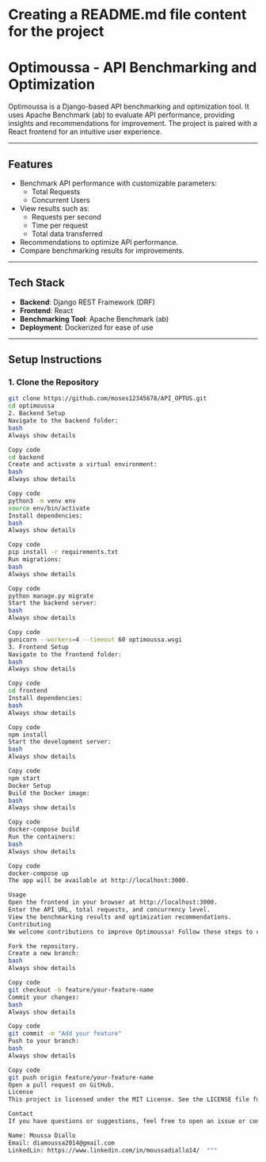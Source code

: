 # Creating a README.md file content for the project
# Optimoussa - API Benchmarking and Optimization

Optimoussa is a Django-based API benchmarking and optimization tool. It uses Apache Benchmark (ab) to evaluate API performance, providing insights and recommendations for improvement. The project is paired with a React frontend for an intuitive user experience.

---

## Features
- Benchmark API performance with customizable parameters:
  - Total Requests
  - Concurrent Users
- View results such as:
  - Requests per second
  - Time per request
  - Total data transferred
- Recommendations to optimize API performance.
- Compare benchmarking results for improvements.

---

## Tech Stack
- **Backend**: Django REST Framework (DRF)
- **Frontend**: React
- **Benchmarking Tool**: Apache Benchmark (ab)
- **Deployment**: Dockerized for ease of use

---

## Setup Instructions

### 1. Clone the Repository
```bash
git clone https://github.com/moses12345678/API_OPTUS.git
cd optimoussa
2. Backend Setup
Navigate to the backend folder:
bash
Always show details

Copy code
cd backend
Create and activate a virtual environment:
bash
Always show details

Copy code
python3 -m venv env
source env/bin/activate
Install dependencies:
bash
Always show details

Copy code
pip install -r requirements.txt
Run migrations:
bash
Always show details

Copy code
python manage.py migrate
Start the backend server:
bash
Always show details

Copy code
gunicorn --workers=4 --timeout 60 optimoussa.wsgi
3. Frontend Setup
Navigate to the frontend folder:
bash
Always show details

Copy code
cd frontend
Install dependencies:
bash
Always show details

Copy code
npm install
Start the development server:
bash
Always show details

Copy code
npm start
Docker Setup
Build the Docker image:
bash
Always show details

Copy code
docker-compose build
Run the containers:
bash
Always show details

Copy code
docker-compose up
The app will be available at http://localhost:3000.

Usage
Open the frontend in your browser at http://localhost:3000.
Enter the API URL, total requests, and concurrency level.
View the benchmarking results and optimization recommendations.
Contributing
We welcome contributions to improve Optimoussa! Follow these steps to contribute:

Fork the repository.
Create a new branch:
bash
Always show details

Copy code
git checkout -b feature/your-feature-name
Commit your changes:
bash
Always show details

Copy code
git commit -m "Add your feature"
Push to your branch:
bash
Always show details

Copy code
git push origin feature/your-feature-name
Open a pull request on GitHub.
License
This project is licensed under the MIT License. See the LICENSE file for details.

Contact
If you have questions or suggestions, feel free to open an issue or contact the maintainer:

Name: Moussa Diallo
Email: diamoussa2014@gmail.com
LinkedLin: https://www.linkedin.com/in/moussadiallo14/  """

